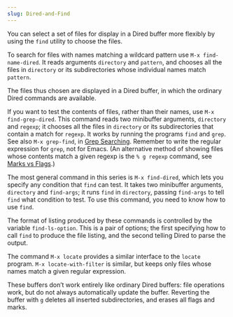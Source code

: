```yaml
---
slug: Dired-and-Find
---
```


You can select a set of files for display in a Dired buffer more flexibly by using the `find` utility to choose the files.

To search for files with names matching a wildcard pattern use `M-x find-name-dired`. It reads arguments `directory` and `pattern`, and chooses all the files in `directory` or its subdirectories whose individual names match `pattern`.

The files thus chosen are displayed in a Dired buffer, in which the ordinary Dired commands are available.

If you want to test the contents of files, rather than their names, use `M-x find-grep-dired`. This command reads two minibuffer arguments, `directory` and `regexp`; it chooses all the files in `directory` or its subdirectories that contain a match for `regexp`. It works by running the programs `find` and `grep`. See also `M-x grep-find`, in [Grep Searching](/docs/emacs/Grep-Searching). Remember to write the regular expression for `grep`, not for Emacs. (An alternative method of showing files whose contents match a given regexp is the `% g regexp` command, see [Marks vs Flags](/docs/emacs/Marks-vs-Flags).)

The most general command in this series is `M-x find-dired`, which lets you specify any condition that `find` can test. It takes two minibuffer arguments, `directory` and `find-args`; it runs `find` in `directory`, passing `find-args` to tell `find` what condition to test. To use this command, you need to know how to use `find`.

The format of listing produced by these commands is controlled by the variable `find-ls-option`. This is a pair of options; the first specifying how to call `find` to produce the file listing, and the second telling Dired to parse the output.

The command `M-x locate` provides a similar interface to the `locate` program. `M-x locate-with-filter` is similar, but keeps only files whose names match a given regular expression.

These buffers don’t work entirely like ordinary Dired buffers: file operations work, but do not always automatically update the buffer. Reverting the buffer with `g` deletes all inserted subdirectories, and erases all flags and marks.
